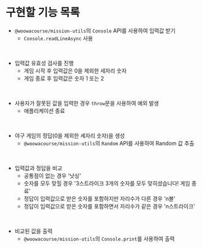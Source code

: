 # 구현할 기능 목록

- `@woowacourse/mission-utils`의 `Console` API를 사용하여 입력값 받기
  - `Console.readLineAsync` 사용

 <br/>

- 입력값 유효성 검사를 진행
  - 게임 시작 후 입력값은 0을 제외한 세자리 숫자
  - 게임 종료 후 입력값은 숫자 1 또는 2

<br/>

- 사용자가 잘못된 값을 입력한 경우 `throw`문을 사용하여 예외 발생
  - 애플리케이션 종료

 <br/>

- 야구 게임의 정답(0을 제외한 세자리 숫자)을 생성
  - `@woowacourse/mission-utils`의 `Random` API를 사용하여 Random 값 추출

 <br/>

- 입력값과 정답을 비교
  - 공통점이 없는 경우 '낫싱'
  - 숫자를 모두 맞힐 경우 '3스트라이크 3개의 숫자를 모두 맞히셨습니다! 게임 종료'
  - 정답이 입력값으로 받은 숫자를 포함하지만 자리수가 다른 경우 'n볼'
  - 정답이 입력값으로 받은 숫자를 포함하면서 자리수가 같은 경우 'n스트라이크'

<br/>

- 비교된 값을 출력
  - `@woowacourse/mission-utils`의 `Console.print`를 사용하여 출력
